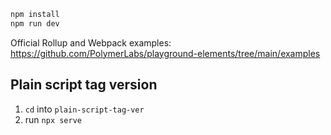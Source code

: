 ```sh
npm install
npm run dev
```

Official Rollup and Webpack examples: https://github.com/PolymerLabs/playground-elements/tree/main/examples

## Plain script tag version

1. `cd` into `plain-script-tag-ver`
2. run `npx serve`
